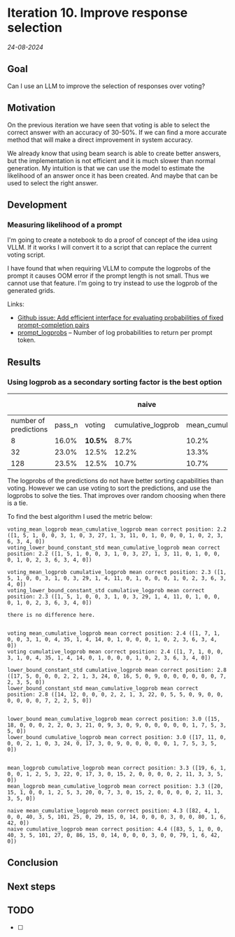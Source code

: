 # Iteration 10. Improve response selection

_24-08-2024_

## Goal

Can I use an LLM to improve the selection of responses over voting?

## Motivation

On the previous iteration we have seen that voting is able to select the correct answer with an accuracy of 30-50%.
If we can find a more accurate method that will make a direct improvement in system accuracy.

We already know that using beam search is able to create better answers, but the implementation is not
efficient and it is much slower than normal generation. My intuition is that we can use the model to estimate
the likelihood of an answer once it has been created. And maybe that can be used to select the right answer.

## Development

### Measuring likelihood of a prompt

I'm going to create a notebook to do a proof of concept of the idea using VLLM. If it works I will
convert it to a script that can replace the current voting script.

I have found that when requiring VLLM to compute the logprobs of the prompt it causes OOM error if the prompt length is not small.
Thus we cannot use that feature. I'm going to try instead to use the logprob of the generated grids.

Links:

- [Github issue: Add efficient interface for evaluating probabilities of fixed prompt-completion pairs](https://github.com/vllm-project/vllm/issues/5234)
- [prompt_logprobs](https://docs.vllm.ai/en/latest/dev/sampling_params.html) – Number of log probabilities to return per prompt token.

## Results

### Using logprob as a secondary sorting factor is the best option

|                       |        |           | naive              |                         | aggregate          |                         | combine voting and logprob |                         |
|-----------------------|--------|-----------|--------------------|-------------------------|--------------------|-------------------------|----------------------------|-------------------------|
| number of predictions | pass_n | voting    | cumulative_logprob | mean_cumulative_logprob | cumulative_logprob | mean_cumulative_logprob | cumulative_logprob         | mean_cumulative_logprob |
| 8                     | 16.0%  | **10.5%** | 8.7%               | 10.2%                   | 9.20%              | 9.70%                   | 9.20%                      | 10.20%                  |
| 32                    | 23.0%  | 12.5%     | 12.2%              | 13.3%                   | 12.20%             | 12.20%                  | **13.80%**                 | **13.80%**              |
| 128                   | 23.5%  | 12.5%     | 10.7%              | 10.7%                   | 12.20%             | 11.20%                  | **12.80%**                 | **12.80%**              |

The logprobs of the predictions do not have better sorting capabilities than voting. However we can
use voting to sort the predictions, and use the logprobs to solve the ties. That improves over random choosing when there is a tie.

To find the best algorithm I used the metric below:

```
voting_mean_logprob mean_cumulative_logprob mean correct position: 2.2 ([1, 5, 1, 0, 0, 3, 1, 0, 3, 27, 1, 3, 11, 0, 1, 0, 0, 0, 1, 0, 2, 3, 6, 3, 4, 0])
voting_lower_bound_constant_std mean_cumulative_logprob mean correct position: 2.2 ([1, 5, 1, 0, 0, 3, 1, 0, 3, 27, 1, 3, 11, 0, 1, 0, 0, 0, 1, 0, 2, 3, 6, 3, 4, 0])

voting_mean_logprob cumulative_logprob mean correct position: 2.3 ([1, 5, 1, 0, 0, 3, 1, 0, 3, 29, 1, 4, 11, 0, 1, 0, 0, 0, 1, 0, 2, 3, 6, 3, 4, 0])
voting_lower_bound_constant_std cumulative_logprob mean correct position: 2.3 ([1, 5, 1, 0, 0, 3, 1, 0, 3, 29, 1, 4, 11, 0, 1, 0, 0, 0, 1, 0, 2, 3, 6, 3, 4, 0])

there is no difference here.


voting mean_cumulative_logprob mean correct position: 2.4 ([1, 7, 1, 0, 0, 3, 1, 0, 4, 35, 1, 4, 14, 0, 1, 0, 0, 0, 1, 0, 2, 3, 6, 3, 4, 0])
voting cumulative_logprob mean correct position: 2.4 ([1, 7, 1, 0, 0, 3, 1, 0, 4, 35, 1, 4, 14, 0, 1, 0, 0, 0, 1, 0, 2, 3, 6, 3, 4, 0])

lower_bound_constant_std cumulative_logprob mean correct position: 2.8      ([17, 5, 0, 0, 0, 2, 2, 1, 3, 24, 0, 16, 5, 0, 9, 0, 0, 0, 0, 0, 0, 7, 2, 3, 5, 0])
lower_bound_constant_std mean_cumulative_logprob mean correct position: 2.8 ([14, 12, 0, 0, 0, 2, 2, 1, 3, 22, 0, 5, 5, 0, 9, 0, 0, 0, 0, 0, 0, 7, 2, 2, 5, 0])


lower_bound mean_cumulative_logprob mean correct position: 3.0 ([15, 18, 0, 0, 0, 2, 2, 0, 3, 21, 0, 9, 3, 0, 9, 0, 0, 0, 0, 0, 1, 7, 5, 3, 5, 0])
lower_bound cumulative_logprob mean correct position: 3.0 ([17, 11, 0, 0, 0, 2, 1, 0, 3, 24, 0, 17, 3, 0, 9, 0, 0, 0, 0, 0, 1, 7, 5, 3, 5, 0])


mean_logprob cumulative_logprob mean correct position: 3.3 ([19, 6, 1, 0, 0, 1, 2, 5, 3, 22, 0, 17, 3, 0, 15, 2, 0, 0, 0, 0, 2, 11, 3, 3, 5, 0])
mean_logprob mean_cumulative_logprob mean correct position: 3.3 ([20, 15, 1, 0, 0, 1, 2, 5, 3, 20, 0, 7, 3, 0, 15, 2, 0, 0, 0, 0, 2, 11, 3, 3, 5, 0])

naive mean_cumulative_logprob mean correct position: 4.3 ([82, 4, 1, 0, 0, 40, 3, 5, 101, 25, 0, 29, 15, 0, 14, 0, 0, 0, 3, 0, 0, 80, 1, 6, 42, 0])
naive cumulative_logprob mean correct position: 4.4 ([83, 5, 1, 0, 0, 40, 3, 5, 101, 27, 0, 86, 15, 0, 14, 0, 0, 0, 3, 0, 0, 79, 1, 6, 42, 0])
```

## Conclusion

## Next steps

## TODO

- [ ]
